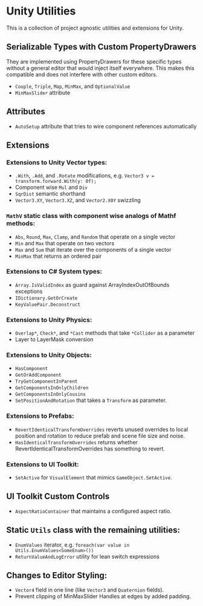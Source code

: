 # Unity Utilities
This is a collection of project agnostic utilities and extensions for Unity.

## Serializable Types with Custom PropertyDrawers
They are implemented using PropertyDrawers for these specific types without a general editor that would inject itself everywhere. This makes this compatible and does not interfere with other custom editors.
- `Couple`, `Triple`, `Map`, `MinMax`, and `OptionalValue`
- `MinMaxSlider` attribute

## Attributes
- `AutoSetup` attribute that tries to wire component references automatically

## Extensions
### Extensions to Unity Vector types:
- `.With`, `.Add`, and `.Rotate` modifications, e.g. `Vector3 v = transform.forward.With(y: 0f);`
- Component wise `Mul` and `Div`
- `SqrDist` semantic shorthand
- `Vector3.XY`, `Vector3.XZ`, and `Vector2.X0Y` swizzling

### `MathV` static class with component wise analogs of Mathf methods:
- `Abs`, `Round`, `Max`, `Clamp`, and `Random` that operate on a single vector
- `Min` and `Max` that operate on two vectors
- `Max` and `Sum` that iterate over the components of a single vector
- `MinMax` that returns an ordered pair

### Extensions to C# System types:
- `Array.IsValidIndex` as guard against ArrayIndexOutOfBounds exceptions
- `IDictionary.GetOrCreate`
- `KeyValuePair.Deconstruct`

### Extensions to Unity Physics:
- `Overlap*`, `Check*`, and `*Cast` methods that take `*Collider` as a parameter
- Layer to LayerMask conversion

### Extensions to Unity Objects:
- `HasComponent`
- `GetOrAddComponent`
- `TryGetComponentInParent`
- `GetComponentsInOnlyChildren`
- `GetComponentsInOnlyCousins`
- `SetPositionAndRotation` that takes a `Transform` as parameter.

### Extensions to Prefabs:
- `RevertIdenticalTransformOverrides` reverts unused overrides to local position and rotation to reduce prefab and scene file size and noise.
- `HasIdenticalTransformOverrides` returns whether RevertIdenticalTransformOverrides has something to revert.

### Extensions to UI Toolkit:
- `SetActive` for `VisualElement` that mimics `GameObject.SetActive`.

## UI Toolkit Custom Controls
- `AspectRatioContainer` that maintains a configured aspect ratio.

## Static `Utils` class with the remaining utilities:
- `EnumValues` iterator, e.g. `foreach(var value in Utils.EnumValues<SomeEnum>())`
- `ReturnValueAndLogError` utility for lean switch expressions

## Changes to Editor Styling:
- `Vector4` field in one line (like `Vector3` and `Quaternion` fields).
- Prevent clipping of MinMaxSlider Handles at edges by added padding.
